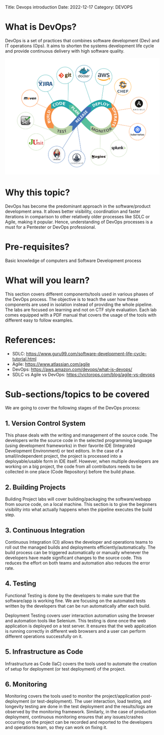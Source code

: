 Title: Devops introduction
Date: 2022-12-17 
Category: DEVOPS

# What is DevOps?

DevOps is a set of practices that combines software development (Dev) and IT operations (Ops). It aims to shorten the systems development life cycle and provide continuous delivery with high software quality.

![](https://raw.githubusercontent.com/ericuade/pythonblog/master/blog/images/devops.png)

# Why this topic?

DevOps has become the predominant approach in the software/product development area. It allows better visibility, coordination and faster iterations in comparison to other relatively older processes like SDLC or Agile, making it popular. Hence, understanding of DevOps processes is a must for a Pentester or DevOps professional. 

# Pre-requisites?

Basic knowledge of computers and Software Development process

# What will you learn?

This section covers different components/tools used in various phases of the DevOps process. The objective is to teach the user how these components are used in isolation instead of providing the whole pipeline. The labs are focused on learning and not on CTF style evaluation. Each lab comes equipped with a PDF manual that covers the usage of the tools with different easy to follow examples.

# References:

 - SDLC: https://www.guru99.com/software-development-life-cycle-tutorial.html
 - Agile: https://www.atlassian.com/agile
 - DevOps: https://aws.amazon.com/devops/what-is-devops/
 - SDLC vs Agile vs DevOps: https://victorops.com/blog/agile-vs-devops

# Sub-sections/topics to be covered

We are going to cover the following stages of the DevOps process:

## 1. Version Control System

This phase deals with the writing and management of the source code. The developers write the source code in the selected programming language (using development frameworks) in their favorite IDE (Integrated Development Environment) or text editors. In the case of a small/independent project, the project is processed into a deployable/usable form in IDE itself. However, when multiple developers are working on a big project, the code from all contributors needs to be collected in one place (Code Repository) before the build phase.   

## 2. Building Projects

Building Project labs will cover building/packaging the software/webapp from source code, on a local machine. This section is to give the beginners visibility into what actually happens when the pipeline executes the build step.

## 3. Continuous Integration

Continuous Integration (CI) allows the developer and operations teams to roll out the managed builds and deployments efficiently/automatically. The build process can be triggered automatically or manually whenever the developers have made significant changes to the source code. This reduces the effort on both teams and automation also reduces the error rate.

## 4. Testing

Functional Testing is done by the developers to make sure that the software/app is working fine. We are focusing on the automated tests written by the developers that can be run automatically after each build.

Deployment Testing covers user interaction automation using the browser and automation tools like Selenium. This testing is done once the web application is deployed on a test server. It ensures that the web application is running correctly in different web browsers and a user can perform different operations successfully on it.

## 5. Infrastructure as Code

Infrastructure as Code (IaC) covers the tools used to automate the creation of setup for deployment (or test deployment) of the project. 

## 6. Monitoring

Monitoring covers the tools used to monitor the project/application post-deployment (or test-deployment). The user interaction, load testing, and longevity testing are done in the test deployment and the results/logs are observed by the monitoring framework. Similarly, in the case of production deployment, continuous monitoring ensures that any issues/crashes occurring on the project can be recorded and reported to the developers and operations team, so they can work on fixing it. 